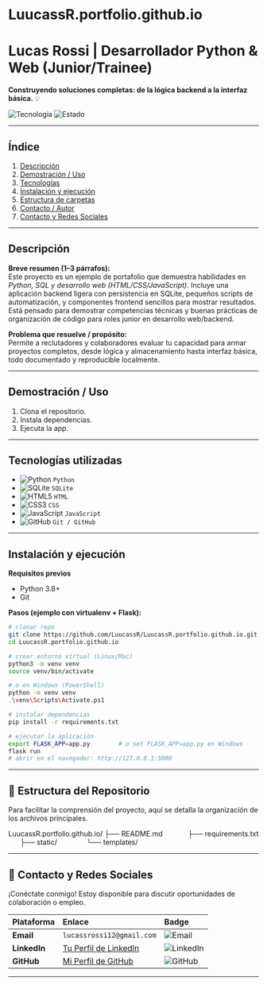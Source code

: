 # LuucassR.portfolio.github.io

# Lucas Rossi | Desarrollador Python & Web (Junior/Trainee)  
**Construyendo soluciones completas: de la lógica backend a la interfaz básica.** 💡

![Tecnología](https://img.shields.io/badge/Stack-Python%20%7C%20HTML%20%7C%20CSS-blue?style=flat&logo=python)
![Estado](https://img.shields.io/badge/Estado-WIP-yellow?style=flat)

---

## Índice
1. [Descripción](#descripción)  
2. [Demostración / Uso](#demostración--uso)  
3. [Tecnologías](#tecnologías-utilizadas)  
4. [Instalación y ejecución](#instalación-y-ejecución)  
5. [Estructura de carpetas](#estructura-de-carpetas)    
6. [Contacto / Autor](#contacto--autor)
7. [Contacto y Redes Sociales](#contacto-y-redes-sociales)

---

## Descripción
**Breve resumen (1–3 párrafos):**  
Este proyecto es un ejemplo de portafolio que demuestra habilidades en *Python, SQL y desarrollo web (HTML/CSS/JavaScript)*. Incluye una aplicación backend ligera con persistencia en SQLite, pequeños scripts de automatización, y componentes frontend sencillos para mostrar resultados. Está pensado para demostrar competencias técnicas y buenas prácticas de organización de código para roles junior en desarrollo web/backend.

**Problema que resuelve / propósito:**  
Permite a reclutadores y colaboradores evaluar tu capacidad para armar proyectos completos, desde lógica y almacenamiento hasta interfaz básica, todo documentado y reproducible localmente.

---

## Demostración / Uso
1. Clona el repositorio.  
2. Instala dependencias.  
3. Ejecuta la app.

---

## Tecnologías utilizadas
- ![Python](https://img.shields.io/badge/Python-3.10-blue?style=flat&logo=python) `Python`  
- ![SQLite](https://img.shields.io/badge/SQLite-3.36-lightgrey?style=flat&logo=sqlite) `SQLite`  
- ![HTML5](https://img.shields.io/badge/HTML5-%3E5-orange?style=flat&logo=html5) `HTML`  
- ![CSS3](https://img.shields.io/badge/CSS3-%3E3-blue?style=flat&logo=css3) `CSS`  
- ![JavaScript](https://img.shields.io/badge/JavaScript-ES6-yellow?style=flat&logo=javascript) `JavaScript`    
- ![GitHub](https://img.shields.io/badge/GitHub-repo-black?style=flat&logo=github) `Git / GitHub`  

---

## Instalación y ejecución

**Requisitos previos**
- Python 3.8+  
- Git

**Pasos (ejemplo con virtualenv + Flask):**
```bash
# clonar repo
git clone https://github.com/LuucassR/LuucassR.portfolio.github.io.git
cd LuucassR.portfolio.github.io

# crear entorno virtual (Linux/Mac)
python3 -m venv venv
source venv/bin/activate

# o en Windows (PowerShell)
python -m venv venv
.\venv\Scripts\Activate.ps1

# instalar dependencias
pip install -r requirements.txt

# ejecutar la aplicación
export FLASK_APP=app.py        # o set FLASK_APP=app.py en Windows
flask run
# abrir en el navegador: http://127.0.0.1:5000
```
---

## 📂 Estructura del Repositorio
Para facilitar la comprensión del proyecto, aquí se detalla la organización de los archivos principales.

LuucassR.portfolio.github.io/
├── README.md             
├── requirements.txt      
├── static/               
└── templates/            

---

## 🤝 Contacto y Redes Sociales
¡Conéctate conmigo! Estoy disponible para discutir oportunidades de colaboración o empleo.

| Plataforma | Enlace | Badge |
| :--- | :--- | :--- |
| **Email** | `lucassrossi12@gmail.com` | ![Email](https://img.shields.io/badge/Email-Contacto-D14836?style=flat&logo=gmail) |
| **LinkedIn** | [Tu Perfil de LinkedIn](https://www.linkedin.com/in/lucas-rossi-052926389/) | ![LinkedIn](https://img.shields.io/badge/LinkedIn-Ver%20Perfil-0A66C2?style=flat&logo=linkedin) |
| **GitHub** | [Mi Perfil de GitHub](https://github.com/LuucassR) | ![GitHub](https://img.shields.io/badge/GitHub-Seguir-181717?style=flat&logo=github) |

---

